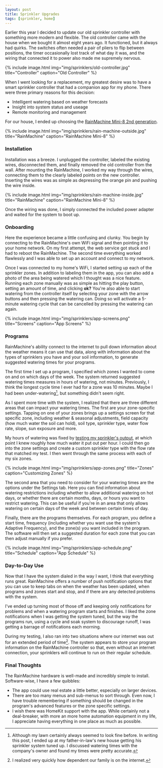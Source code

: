 ```yaml
---
layout: post
title: Sprinkler Upgrades
tags: [sprinkler, home]
---
```


Earlier this year I decided to update our old sprinkler controller with something more modern and flexible. The old controller came with the house when we bought it almost eight years ago. It functioned, but it always had quirks. The switches often needed a pair of pliers to flip between positions, the timer occasionally lost track of what day it was, and the wiring that connected it to power also made me supremely nervous. 

{% include image.html
            img="img/sprinklers/old-controller.jpg"
            title="Controller"
            caption="Old Controller" %}

When I went looking for a replacement, my greatest desire was to have a smart sprinkler controller that had a companion app for my phone. There were three primary reasons for this decision:

- Intelligent watering based on weather forecasts
- Insight into system status and useage
- Remote monitoring and management

For our house, I ended up choosing the [RainMachine Mini-8 2nd generation](https://www.rainmachine.com/products/rainmachine-mini-8.html).

{% include image.html
            img="img/sprinklers/rain-machine-outside.jpg"
            title="RainMachine"
            caption="RainMachine Mini-8" %}

### Installation

Installation was a breeze. I unplugged the controller, labeled the existing wires, disconnected them, and finally removed the old controller from the wall. After mounting the RainMachine, I worked my way through the wires, connecting them to the clearly labeled points on the new controller. Inserting the wires was as simple as depressing the orange pin and pushing the wire inside. 

{% include image.html
            img="img/sprinklers/rain-machine-inside.jpg"
            title="RainMachine"
            caption="RainMachine Mini-8" %}

Once the wiring was done, I simply connected the included power adapter and waited for the system to boot up.

### Onboarding

Here the experience became a little confusing and clunky. You begin by connecting to the RainMachine's own WiFi signal and then pointing it to your home network. On my first attempt, the web service got stuck and I had to reboot the RainMachine. The second time everything worked flawlessly and I was able to set up an account and connect to my network. 

Once I was connected to my home's WiFi, I started setting up each of the sprinkler zones. In addition to labeling them in the app, you can also add a photo of the area being watered which I thought was a nice feature. Running each zone manually was as simple as hitting the play button, setting an amount of time, and clicking **ok?** You're also able to start watering from the controller itself by selecting your zone with the arrow buttons and then pressing the watering can. Doing so will activate a 5-minute watering cycle that can be cancelled by pressing the watering can again. 

{% include image.html
            img="img/sprinklers/app-screens.png"
            title="Screens"
            caption="App Screens" %}

### Programs

RainMachine's ability connect to the internet to pull down information about the weather means it can use that data, along with information about the types of sprinklers you have and your soil information, to generate suggested watering times for your programs. 

The first time I set up a program, I specified which zones I wanted to come on and on which days of the week. The system returned suggested watering times measures in hours of watering, not minutes. Previously, I think the longest cycle time I ever had for a zone was 10 minutes. Maybe I had been under-watering[^1], but something didn't seem right.

As I spent more time with the system, I realized that there are three different areas that can impact your watering times. The first are your zone-specific settings. Tapping on one of your zones brings up a settings screen for that specific zone, including weather & seasonal adjustments, field capacity (how much water the soil can hold), soil type, sprinkler type, water flow rate, slope, sun exposure and more. 

My hours of watering was fixed by [testing my sprinkler's output](http://ipm.ucanr.edu/TOOLS/TURF/MAINTAIN/output.html), at which point I knew roughly how much water it put out per hour. I could then go into the zone settings and create a custom sprinkler type with the flow rate that matched my test. I then went through the same process with each of my six zones. 

{% include image.html
            img="img/sprinklers/app-zones.png"
            title="Zones"
            caption="Customizing Zones" %}

The second area that you need to consider for your watering times are the options under the Settings tab. Here you can find information about watering restrictions including whether to allow additional watering on hot days, or whether there are certain months, days, or hours you want to restrict watering. This can be useful if you're in an area that only allows watering on certain days of the week and between certain times of day. 

Finally, there are the programs themselves. For each program, you define a start time, frequency (including whether you want use the system's Adaptive Frequency), and the zone(s) you want included in the program. The software will then set a suggested duration for each zone that you can then adjust manually if you prefer. 

{% include image.html
            img="img/sprinklers/app-schedule.png"
            title="Schedule"
            caption="App Schedule" %}

### Day-to-Day Use

Now that I have the system dialed in the way I want, I think that everything runs great. RainMachine offers a number of push notification options that you can use to keep tabs on when the weather has been updated, when programs and zones start and stop, and if there are any detected problems with the system.

I've ended up turning most of those off and keeping only notifications for problems and when a watering program starts and finishes. I liked the zone notifications when I was getting the system tuned, but the way the programs run, using a cycle and soak system to discourage runoff, I was getting a barrage of notifications each morning. 

During my testing, I also ran into two situations where our internet was out for an extended period of time[^2]. The system appears to store your program information on the RainMachine controller so that, even without an internet connection, your sprinklers will continue to run on their regular schedule. 

### Final Thoughts

The RainMachine hardware is well-made and incredibly simple to install. Software-wise, I have a few quibbles:

- The app could use real estate a little better, especially on larger devices.
- There are too many menus and sub-menus to sort through. Even now, I have trouble remembering if something should be changed in the program's advanced features or the zone specific settings. 
- I wish there was HomeKit support with the app. While certainly not a deal-breaker, with more an more home automation equipment in my life, I appreciate having everything in one place as much as possible. 

[^1]: Although my lawn certainly always seemed to look fine before. In writing this post, I ended up at my father-in-law's new house getting his sprinkler system tuned up. I discussed watering times with the company's owner and found my times were pretty accurate.
[^2]: I realized very quickly how dependent our family is on the internet.